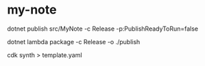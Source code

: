 # my-note

dotnet publish src/MyNote -c Release -p:PublishReadyToRun=false

dotnet lambda package -c Release -o ./publish

cdk synth > template.yaml
